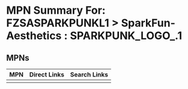 



# MPN Summary For: FZSASPARKPUNKL1 > SparkFun-Aesthetics : SPARKPUNK_LOGO_.1

## MPNs
  

|MPN|Direct Links|Search Links|
| :--- | :--- | :--- |
||||

